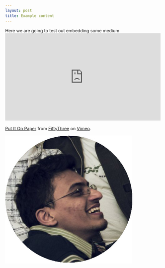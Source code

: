 ```yaml
---
layout: post
title: Example content
---
```



<div class="message">
  Here we are going to test out embedding some medium
</div>

<iframe src="https://player.vimeo.com/video/138268307?color=ffffff&title=0&byline=0" width="500" height="281" frameborder="0" webkitallowfullscreen mozallowfullscreen allowfullscreen></iframe> <p><a href="https://vimeo.com/138268307">Put It On Paper</a> from <a href="https://vimeo.com/fiftythree">FiftyThree</a> on <a href="https://vimeo.com">Vimeo</a>.</p>

![Just an image](/assets/me.jpg)